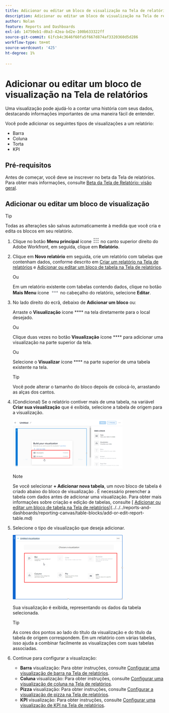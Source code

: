 ```yaml
---
title: Adicionar ou editar um bloco de visualização na Tela de relatórios
description: Adicionar ou editar um bloco de visualização na Tela de relatórios
author: Nolan
feature: Reports and Dashboards
exl-id: 14750eb1-d0a3-42ea-bd2e-100b633322ff
source-git-commit: 61fcb4c3646f60fa5f667d874af3320360d5d286
workflow-type: tm+mt
source-wordcount: '425'
ht-degree: 1%

---
```



# Adicionar ou editar um bloco de visualização na Tela de relatórios

Uma visualização pode ajudá-lo a contar uma história com seus dados, destacando informações importantes de uma maneira fácil de entender.

Você pode adicionar os seguintes tipos de visualizações a um relatório:

* Barra
* Coluna
* Torta
* KPI

## Pré-requisitos

Antes de começar, você deve se inscrever no beta da Tela de relatórios. Para obter mais informações, consulte [Beta da Tela de Relatório: visão geral](/help/quicksilver/product-announcements/betas/reporting-canvas-beta/reporting-canvas-beta-overview.md).

## Adicionar ou editar um bloco de visualização

>[!TIP]
>
>Todas as alterações são salvas automaticamente à medida que você cria e edita os blocos em seu relatório.

1. Clique no botão **Menu principal** ícone ![](assets/main-menu-icon.png) no canto superior direito do Adobe Workfront, em seguida, clique em **Relatório**.
1. Clique em **Novo relatório** em seguida, crie um relatório com tabelas que contenham dados, conforme descrito em [Criar um relatório na Tela de relatórios](../../../reports-and-dashboards/reporting-canvas/manage-reports/build-report.md) e [Adicionar ou editar um bloco de tabela na Tela de relatórios](../../../reports-and-dashboards/reporting-canvas/table-blocks/add-or-edit-report-table.md).

   Ou

   Em um relatório existente com tabelas contendo dados, clique no botão **Mais Menu** ícone ![](assets/more-icon.png) no cabeçalho do relatório, selecione **Editar**.

1. No lado direito do ecrã, debaixo de **Adicionar um bloco** ou:

   Arraste o **Visualização** ícone **** na tela diretamente para o local desejado.

   Ou

   Clique duas vezes no botão **Visualização** ícone **** para adicionar uma visualização na parte superior da tela.

   Ou

   Selecione o **Visualizar** ícone **** na parte superior de uma tabela existente na tela.

   >[!TIP]
   >
   >Você pode alterar o tamanho do bloco depois de colocá-lo, arrastando as alças dos cantos.

1. (Condicional) Se o relatório contiver mais de uma tabela, na variável **Criar sua visualização** que é exibida, selecione a tabela de origem para a visualização.

   ![](assets/select-table-on-vis-350x155.png)

   >[!NOTE]
   >
   >Se você selecionar **+ Adicionar nova tabela**, um novo bloco de tabela é criado abaixo do bloco de visualização . É necessário preencher a tabela com dados antes de adicionar uma visualização. Para obter mais informações sobre criação e edição de tabelas, consulte [ [Adicionar ou editar um bloco de tabela na Tela de relatórios](../../../reports-and-dashboards/reporting-canvas/table-blocks/add-or-edit-report-table.md)](../../../reports-and-dashboards/reporting-canvas/table-blocks/add-or-edit-report-table.md)

1. Selecione o tipo de visualização que deseja adicionar.

   ![](assets/select-vis-type-350x205.png)

   Sua visualização é exibida, representando os dados da tabela selecionada.

   >[!TIP]
   >
   >As cores dos pontos ao lado do título da visualização e do título da tabela de origem correspondem. Em um relatório com várias tabelas, isso ajuda a combinar facilmente as visualizações com suas tabelas associadas.

1. Continue para configurar a visualização:

   * **Barra** visualização: Para obter instruções, consulte [Configurar uma visualização de barra na Tela de relatórios](../../../reports-and-dashboards/reporting-canvas/visualization-blocks/configure-bar-visualization.md#bar).
   * **Coluna** visualização: Para obter instruções, consulte [Configurar uma visualização de coluna na Tela de relatórios](../../../reports-and-dashboards/reporting-canvas/visualization-blocks/configure-column-visualization.md).
   * **Pizza** visualização: Para obter instruções, consulte [Configurar a visualização de pizza na Tela de relatórios](../../../reports-and-dashboards/reporting-canvas/visualization-blocks/configure-pie-visualization.md).
   * **KPI** visualização: Para obter instruções, consulte [Configurar uma visualização de KPI na Tela de relatórios](../../../reports-and-dashboards/reporting-canvas/visualization-blocks/configure-kpi-visualization.md).
